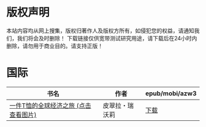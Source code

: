 # 版权声明

本站内容均从网上搜集，版权归著作人及版权方所有，如侵犯您的权益，请通知我们，我们将会及时删除！ 下载链接仅供宽带测试研究用途，请下载后在24小时内删除，请勿用于商业目的。请支持正版！

# 国际

| 书名 | 作者 | epub/mobi/azw3 |
| --- | --- | --- |
| [一件T恤的全球经济之旅 (点击查看图片)](https://www.dushupai.com/attachment/2024/06/03/a92517b0727b4415.jpg) | 皮翠拉・瑞沃莉 | [下载](https://url89.ctfile.com/f/31084289-1357018531-f7a2fa?p=8866) |
